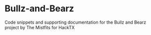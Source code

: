 # Bullz-and-Bearz
Code snippets and supporting documentation for the Bullz and Bearz project by The Mistfits for HackTX
